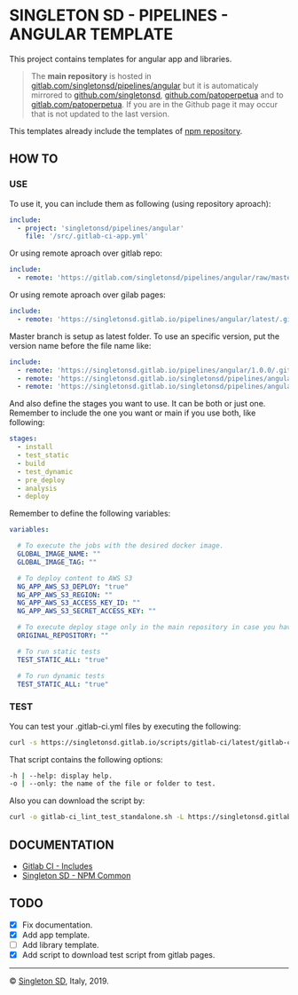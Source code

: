 # SINGLETON SD - PIPELINES - ANGULAR TEMPLATE

This project contains templates for angular app and libraries.

> The **main repository** is hosted in [gitlab.com/singletonsd/pipelines/angular](https://gitlab.com/singletonsd/pipelines/angular.git) but it is automaticaly mirrored to [github.com/singletonsd](https://github.com/singletonsd/pipelines-angular.git), [github.com/patoperpetua](https://github.com/patoperpetua/pipelines-angular.git) and to [gitlab.com/patoperpetua](https://gitlab.com/patoperpetua/pipelines-angular.git). If you are in the Github page it may occur that is not updated to the last version.

This templates already include the templates of [npm repository](https://gitlab.com/singletonsd/pipelines/npm).

## HOW TO

### USE

To use it, you can include them as following (using repository aproach):

```yaml
include:
  - project: 'singletonsd/pipelines/angular'
    file: '/src/.gitlab-ci-app.yml'
```

Or using remote aproach over gitlab repo:

```yaml
include:
  - remote: 'https://gitlab.com/singletonsd/pipelines/angular/raw/master/src/.gitlab-ci-app.yml'
```

Or using remote aproach over gilab pages:

```yaml
include:
  - remote: 'https://singletonsd.gitlab.io/pipelines/angular/latest/.gitlab-ci-app.yml'
```

Master branch is setup as latest folder. To use an specific version, put the version name before the file name like:

```yaml
include:
  - remote: 'https://singletonsd.gitlab.io/pipelines/angular/1.0.0/.gitlab-ci-app.yml'
  - remote: 'https://singletonsd.gitlab.io/singletonsd/pipelines/angular/develop/.gitlab-ci-test-app.yml'
  - remote: 'https://singletonsd.gitlab.io/singletonsd/pipelines/angular/feature-new/.gitlab-ci-app.yml'
```

And also define the stages you want to use. It can be both or just one. Remember to include the one you want or main if you use both, like following:

```yaml
stages:
  - install
  - test_static
  - build
  - test_dynamic
  - pre_deploy
  - analysis
  - deploy
```

Remember to define the following variables:

```yaml
variables:

  # To execute the jobs with the desired docker image.
  GLOBAL_IMAGE_NAME: ""
  GLOBAL_IMAGE_TAG: ""

  # To deploy content to AWS S3
  NG_APP_AWS_S3_DEPLOY: "true"
  NG_APP_AWS_S3_REGION: ""
  NG_APP_AWS_S3_ACCESS_KEY_ID: ""
  NG_APP_AWS_S3_SECRET_ACCESS_KEY: ""

  # To execute deploy stage only in the main repository in case you have mirror repositories.
  ORIGINAL_REPOSITORY: ""

  # To run static tests
  TEST_STATIC_ALL: "true"

  # To run dynamic tests
  TEST_STATIC_ALL: "true"
```

### TEST

You can test your .gitlab-ci.yml files by executing the following:

```bash
curl -s https://singletonsd.gitlab.io/scripts/gitlab-ci/latest/gitlab-ci_lint_test_standalone.sh | bash /dev/stdin
```

That script contains the following options:

```bash
-h | --help: display help.
-o | --only: the name of the file or folder to test.
```

Also you can download the script by:

```bash
curl -o gitlab-ci_lint_test_standalone.sh -L https://singletonsd.gitlab.io/scripts/gitlab-ci/latest/gitlab-ci_lint_test_standalone.sh
```

## DOCUMENTATION

- [Gitlab CI - Includes](https://docs.gitlab.com/ee/ci/yaml/)
- [Singleton SD - NPM Common](https://gitlab.com/singletonsd/pipelines/npm.git)

## TODO

- [X] Fix documentation.
- [X] Add app template.
- [ ] Add library template.
- [X] Add script to download test script from gitlab pages.

----------------------

© [Singleton SD](http://www.singletonsd.com), Italy, 2019.
